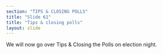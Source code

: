 ```yaml
---
section: "TIPS & CLOSING POLLS"
title: "Slide 61"
title: "Tips & closing polls"
layout: slide
---
```


We will now go over Tips & Closing the Polls on election night.



